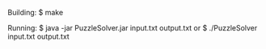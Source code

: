 Building: 
$ make

Running:
$ java -jar PuzzleSolver.jar input.txt output.txt
or
$ ./PuzzleSolver input.txt output.txt
